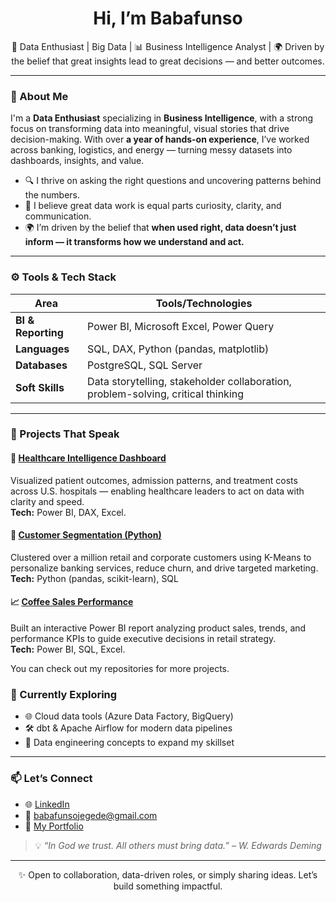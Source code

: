 <h1 align="center"> Hi, I’m Babafunso</h1>
<p align="center">
  🚀 Data Enthusiast | Big Data | 📊 Business Intelligence Analyst | 🌍  Driven by the belief that great insights lead to great decisions — and better outcomes.
</p>

---

### 🧠 About Me

I'm a **Data Enthusiast** specializing in **Business Intelligence**, with a strong focus on transforming data into meaningful, visual stories that drive decision-making. With over **a year of hands-on experience**, I’ve worked across banking, logistics, and energy — turning messy datasets into dashboards, insights, and value.

- 🔍 I thrive on asking the right questions and uncovering patterns behind the numbers.  
- 🎯 I believe great data work is equal parts curiosity, clarity, and communication.  
- 🌍 I’m driven by the belief that **when used right, data doesn’t just inform — it transforms how we understand and act.**

---

### ⚙️ Tools & Tech Stack

| Area            | Tools/Technologies |
|-----------------|--------------------|
| **BI & Reporting** | Power BI, Microsoft Excel, Power Query |
| **Languages**     | SQL, DAX, Python (pandas, matplotlib) |
| **Databases**     | PostgreSQL, SQL Server |
| **Soft Skills**   | Data storytelling, stakeholder collaboration, problem-solving, critical thinking |

---

### 🚀 Projects That Speak

#### 🏥 [Healthcare Intelligence Dashboard](https://github.com/FunsoJay/Healthcare_analysis_dashboard)
Visualized patient outcomes, admission patterns, and treatment costs across U.S. hospitals — enabling healthcare leaders to act on data with clarity and speed.  
**Tech:** Power BI, DAX, Excel. 

#### 🧠 [Customer Segmentation (Python)](https://github.com/FunsoJay/bank_customer_segmentation)
Clustered over a million retail and corporate customers using K-Means to personalize banking services, reduce churn, and drive targeted marketing.  
**Tech:** Python (pandas, scikit-learn), SQL  

#### 📈 [Coffee Sales Performance](https://github.com/FunsoJay/Coffee_sales_project)
Built an interactive Power BI report analyzing product sales, trends, and performance KPIs to guide executive decisions in retail strategy.  
**Tech:** Power BI, SQL, Excel.

You can check out my repositories for more projects.

### 🌱 Currently Exploring

- 🌐 Cloud data tools (Azure Data Factory, BigQuery)  
- 🛠️ dbt & Apache Airflow for modern data pipelines  
- 🧩 Data engineering concepts to expand my skillset  

---

### 📫 Let’s Connect

- 🌐 [LinkedIn](https://www.linkedin.com/in/babafunso-jegede-09634a232/)
- 📧 babafunsojegede@gmail.com
- 🧳 [My Portfolio](https://funsojay.github.io/babafunsojegede.github.io/)

> 💡 *“In God we trust. All others must bring data.” – W. Edwards Deming*

---

<p align="center">
  ✨ Open to collaboration, data-driven roles, or simply sharing ideas. Let’s build something impactful.
</p>

